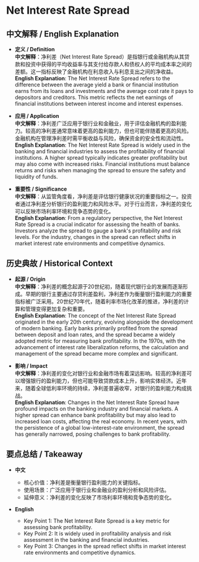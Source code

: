 # Net Interest Rate Spread

## 中文解释 / English Explanation

* **定义 / Definition**  
  **中文解释**：净利差（Net Interest Rate Spread）是指银行或金融机构从其贷款和投资中获得的平均收益率与其支付给存款人和债权人的平均成本率之间的差额。这一指标反映了金融机构在利息收入与利息支出之间的净收益。  
  **English Explanation**: The Net Interest Rate Spread refers to the difference between the average yield a bank or financial institution earns from its loans and investments and the average cost rate it pays to depositors and creditors. This metric reflects the net earnings of financial institutions between interest income and interest expenses.

* **应用 / Application**  
  **中文解释**：净利差广泛应用于银行业和金融业，用于评估金融机构的盈利能力。较高的净利差通常意味着更高的盈利能力，但也可能伴随着更高的风险。金融机构在管理净利差时需平衡收益与风险，确保资金的安全性和流动性。  
  **English Explanation**: The Net Interest Rate Spread is widely used in the banking and financial industries to assess the profitability of financial institutions. A higher spread typically indicates greater profitability but may also come with increased risks. Financial institutions must balance returns and risks when managing the spread to ensure the safety and liquidity of funds.

* **重要性 / Significance**  
  **中文解释**：从监管角度看，净利差是评估银行健康状况的重要指标之一。投资者通过净利差分析银行的盈利能力和风险水平。对于行业而言，净利差的变化可以反映市场利率环境和竞争态势的变化。  
  **English Explanation**: From a regulatory perspective, the Net Interest Rate Spread is a crucial indicator for assessing the health of banks. Investors analyze the spread to gauge a bank's profitability and risk levels. For the industry, changes in the spread can reflect shifts in market interest rate environments and competitive dynamics.

## 历史典故 / Historical Context

* **起源 / Origin**  
  **中文解释**：净利差的概念起源于20世纪初，随着现代银行业的发展而逐渐形成。早期的银行主要通过存贷利差盈利，净利差作为衡量银行盈利能力的重要指标被广泛采用。20世纪70年代，随着利率市场化改革的推进，净利差的计算和管理变得更加复杂和重要。  
  **English Explanation**: The concept of the Net Interest Rate Spread originated in the early 20th century, evolving alongside the development of modern banking. Early banks primarily profited from the spread between deposit and loan rates, and the spread became a widely adopted metric for measuring bank profitability. In the 1970s, with the advancement of interest rate liberalization reforms, the calculation and management of the spread became more complex and significant.

* **影响 / Impact**  
  **中文解释**：净利差的变化对银行业和金融市场有着深远影响。较高的净利差可以增强银行的盈利能力，但也可能导致贷款成本上升，影响实体经济。近年来，随着全球低利率环境的持续，净利差普遍收窄，对银行的盈利能力构成挑战。  
  **English Explanation**: Changes in the Net Interest Rate Spread have profound impacts on the banking industry and financial markets. A higher spread can enhance bank profitability but may also lead to increased loan costs, affecting the real economy. In recent years, with the persistence of a global low-interest-rate environment, the spread has generally narrowed, posing challenges to bank profitability.

## 要点总结 / Takeaway

* **中文**  
  - 核心价值：净利差是衡量银行盈利能力的关键指标。
  - 使用场景：广泛应用于银行业和金融业的盈利分析和风险评估。
  - 延伸意义：净利差的变化反映了市场利率环境和竞争态势的变化。

* **English**  
  - Key Point 1: The Net Interest Rate Spread is a key metric for assessing bank profitability.
  - Key Point 2: It is widely used in profitability analysis and risk assessment in the banking and financial industries.
  - Key Point 3: Changes in the spread reflect shifts in market interest rate environments and competitive dynamics.